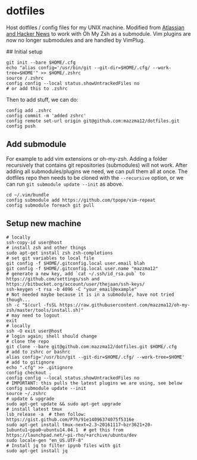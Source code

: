 # dotfiles
Host dotfiles / config files for my UNIX machine. Modified from 
[Atlassian and Hacker News](https://developer.atlassian.com/blog/2016/02/best-way-to-store-dotfiles-git-bare-repo/) to
work with Oh My Zsh as a submodule. Vim plugins are now no longer submodules and are handled by VimPlug.

## Initial setup
```
git init --bare $HOME/.cfg
echo "alias config='/usr/bin/git --git-dir=$HOME/.cfg/ --work-tree=$HOME'" >> $HOME/.zshrc
source /.zshrc
config config --local status.showUntrackedFiles no
# or add this to .zshrc
```

Then to add stuff, we can do:
```
config add .zshrc
config commit -m 'added zshrc'
config remote set-url origin git@github.com:mazzma12/dotfiles.git
config push
```
## Add submodule

For example to add vim extensions or oh-my-zsh.
Adding a folder recursively that contains git repositories (submodules) will not work. After adding all submodules/plugins we need, we can pull them all at once. The dotfiles repo then needs to be cloned with the `--recursive` option, or we can run `git submodule update --init` as above.

```
cd ~/.vim/bundle
config submodule add https://github.com/tpope/vim-repeat
config submodule foreach git pull
```
## Setup new machine

```
# locally
ssh-copy-id user@host
# install zsh and other things
sudo apt-get install zsh zsh-completions
# set git variables to local file
git config -f $HOME/.gitconfig.local user.email blah
git config -f $HOME/.gitconfig.local user.name "mazzma12"
# generate a new key, add `cat ~/.ssh/id_rsa.pub` to https://github.com/settings/ssh and https://bitbucket.org/account/user/thejaan/ssh-keys/
ssh-keygen -t rsa -b 4096 -C "your_email@example"
# Not needed maybe because it is in a submodule, have not tried though...
sh -c "$(curl -fsSL https://raw.githubusercontent.com/mazzma12/oh-my-zsh/master/tools/install.sh)"
# may need to logout
exit
# locally
ssh -O exit user@host
# login again; shell should change
# clone the repo
git clone --bare git@github.com:mazzma12/dotfiles.git $HOME/.cfg
# add to zshrc or bashrc
alias config='/usr/bin/git --git-dir=$HOME/.cfg/ --work-tree=$HOME'
# add to gitignore
echo ".cfg" >> .gitignore
config checkout .
config config --local status.showUntrackedFiles no
# IMPORTANT: this pulls the latest plugins we are using, see below
config submodule update --init
source ~/.zshrc
# update & upgrade
sudo apt-get update && sudo apt-get upgrade
# install latest tmux
lsb_release -a  # then follow: https://gist.github.com/P7h/91e14096374075f5316e
sudo apt-get install tmux-next=2.3~20161117~bzr3621+20-1ubuntu1~ppa0~ubuntu14.04.1	# get this from https://launchpad.net/~pi-rho/+archive/ubuntu/dev
sudo locale-gen "en_US.UTF-8"
# Install jq to filter ipynb files with git
sudo apt-get install jq
```

